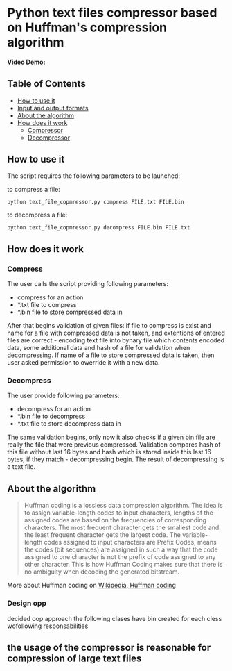 # Python text files compressor based on Huffman's compression algorithm
#### Video Demo:  <URL HERE>
## Table of Contents

* [How to use it](#how-to-use-it)
* [Input and output formats](#input-and-output-formats)
* [About the algorithm](#about-the-algorithm)
* [How does it work](#how-does-it-work)
  * [Compressor](#compressor)
  * [Decompressor](#decompressor)

## How to use it
The script requires the following parameters to be launched: 

 to compress a file:
 ```
 python text_file_copmressor.py compress FILE.txt FILE.bin
```
to decompress a file:
 ```
 python text_file_copmressor.py decompress FILE.bin FILE.txt
```
 
## How does it work
 ### Compress
 The user calls the script providing following parameters: 
 * compress for an action
 * *.txt file to compress 
 * *.bin file to store compressed data in
 
 After that begins validation of given files: if file to compress is exist and name for a file with compressed data is not taken, and extentions of entered files are correct - encoding text file into bynary file which contents encoded data, some additional data and hash of a file for validation when decompressing. If name of a file to store compressed data is taken, then user asked permission to owerride it with a new data.
 
 ### Decompress
 The user provide following parameters: 
 * decompress for an action
 * *.bin file to decompress
 * *.txt file to store decompress data in
 
 The same validation begins, only now it also checks if a given bin file are really the file that were previous compressed. Validation compares hash of this file without last 16 bytes and hash which is stored inside this last 16 bytes, if they match - decompressing begin. The result of decompressing is a text file.

## About the algorithm
> Huffman coding is a lossless data compression algorithm. The idea is to assign variable-length codes to input characters, lengths of the assigned codes are based on the frequencies of corresponding characters. The most frequent character gets the smallest code and the least frequent character gets the largest code.
The variable-length codes assigned to input characters are Prefix Codes, means the codes (bit sequences) are assigned in such a way that the code assigned to one character is not the prefix of code assigned to any other character. This is how Huffman Coding makes sure that there is no ambiguity when decoding the generated bitstream.  
 
More about Huffman coding on [Wikipedia, Huffman coding](https://en.wikipedia.org/wiki/Huffman_coding#Basic_technique)

 ### Design opp
 decided oop approach the following clases have bin created for
 each cless wofollowing responsabilities
 
 ## the usage of the compressor is reasonable for compression of large text files

